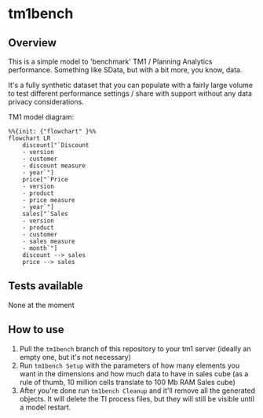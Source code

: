 # tm1bench

## Overview
This is a simple model to 'benchmark' TM1 / Planning Analytics performance. Something like SData, but with a bit more, you know, data. 

It's a fully synthetic dataset that you can populate with a fairly large volume to test different performance settings / share with support without any data privacy considerations. 

TM1 model diagram:
```mermaid
%%{init: {"flowchart" }%%
flowchart LR
    discount["`Discount
    - version
    - customer
    - discount measure
    - year`"]
    price["`Price
    - version
    - product
    - price measure
    - year`"]
    sales["`Sales
    - version
    - product
    - customer
    - sales measure
    - month`"]
    discount --> sales
    price --> sales
```

## Tests available

None at the moment

## How to use

1. Pull the `tm1bench` branch of this repository to your tm1 server (ideally an empty one, but it's not necessary)
2. Run `tm1bench Setup` with the parameters of how many elements you want in the dimensions and how much data to have in sales cube (as a rule of thumb, 10 million cells translate to 100 Mb RAM Sales cube)
3. After you're done run `tm1bench Cleanup` and it'll remove all the generated objects. It will delete the TI process files, but they will still be visible until a model restart.
